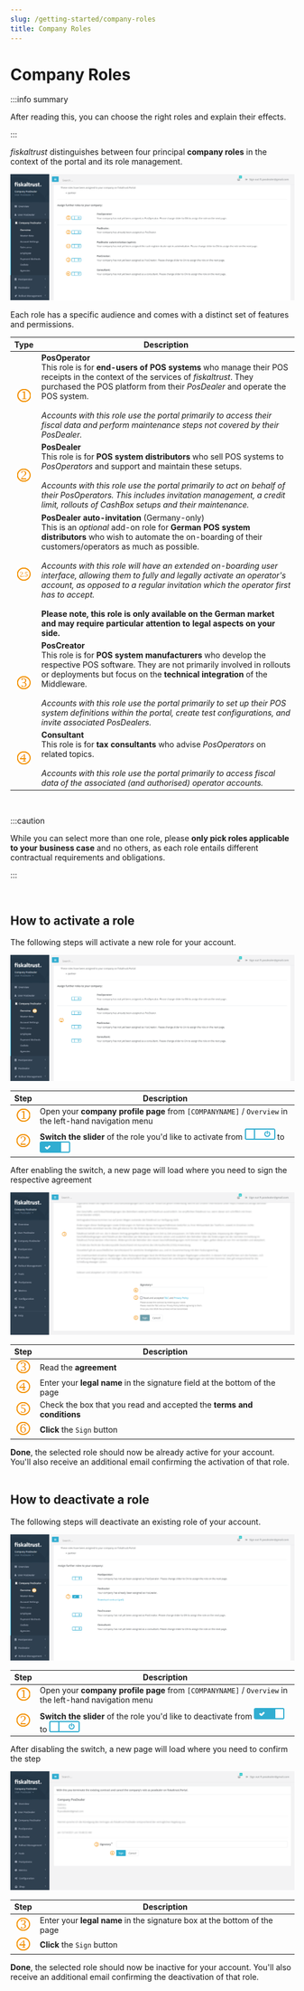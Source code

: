 ```yaml
---
slug: /getting-started/company-roles
title: Company Roles
---
```

# Company Roles

:::info summary

After reading this, you can choose the right roles and explain their effects.

:::

*fiskaltrust* distinguishes between four principal **company roles** in the context of the portal and its role management.

![](./images/company-roles/roles.png)

Each role has a specific audience and comes with a distinct set of features and permissions.


|                  Type                   | Description                                                  |
| :-------------------------------------: | ------------------------------------------------------------ |
|      ![](../images/numbers/1.png)       | **PosOperator**<br />This role is for **end-users of POS systems** who manage their POS receipts in the context of the services of *fiskaltrust*. They purchased the POS platform from their *PosDealer* and operate the POS system.<br /><br />*Accounts with this role use the portal primarily to access their fiscal data and perform maintenance steps not covered by their PosDealer.* |
|      ![](../images/numbers/2.png)       | **PosDealer**<br />This role is for **POS system distributors** who sell POS systems to *PosOperators* and support and maintain these setups.<br /><br />*Accounts with this role use the portal primarily to act on behalf of their PosOperators. This includes invitation management, a credit limit, rollouts of CashBox setups and their maintenance.* |
| ![](./images/company-roles/twofive.png) | **PosDealer auto-invitation** (Germany-only)<br />This is an *optional* add-on role for **German POS system distributors** who wish to automate the on-boarding of their customers/operators as much as possible.<br /><br />*Accounts with this role will have an extended on-boarding user interface, allowing them to fully and legally activate an operator's account, as opposed to a regular invitation which the operator first has to accept.*<br /><br />**Please note, this role is only available on the German market and may require particular attention to legal aspects on your side.** |
|      ![](../images/numbers/3.png)       | **PosCreator**<br />This role is for **POS system manufacturers** who develop the respective POS software. They are not primarily involved in rollouts or deployments but focus on the **technical integration** of the Middleware.<br /><br />*Accounts with this role use the portal primarily to set up their POS system definitions within the portal, create test configurations, and invite associated PosDealers.* |
|      ![](../images/numbers/4.png)       | **Consultant**<br />This role is for **tax consultants** who advise *PosOperators* on related topics.<br /><br />*Accounts with this role use the portal primarily to access fiscal data of the associated (and authorised) operator accounts.* |

<br />

:::caution

While you can select more than one role, please **only pick roles applicable to your business case** and no others, as each role entails different contractual requirements and obligations.

:::

<br />



## How to activate a role

The following steps will activate a new role for your account.



![](./images/company-roles/role-activate.png)

|             Step             | Description                                                  |
| :--------------------------: | ------------------------------------------------------------ |
| ![](../images/numbers/1.png) | Open your **company profile page** from `[COMPANYNAME]` / `Overview` in the left-hand navigation menu |
| ![](../images/numbers/2.png) | **Switch the slider** of the role you'd like to activate from ![](./images/company-roles/slider-off.png) to  ![](./images/company-roles/slider-on.png) |



After enabling the switch, a new page will load where you need to sign the respective agreement

![](./images/company-roles/sign-contract.png)

|             Step             | Description                                                  |
| :--------------------------: | ------------------------------------------------------------ |
| ![](../images/numbers/3.png) | Read the **agreement**                                       |
| ![](../images/numbers/4.png) | Enter your **legal name** in the signature field at the bottom of the page |
| ![](../images/numbers/5.png) | Check the box that you read and accepted the **terms and conditions** |
| ![](../images/numbers/6.png) | **Click** the `Sign` button                                  |

**Done**, the selected role should now be already active for your account. You'll also receive an additional email confirming the activation of that role.<br /><br />

## How to deactivate a role

The following steps will deactivate an existing role of your account.



![](./images/company-roles/role-deactivate.png)


|             Step             | Description                                                  |
| :--------------------------: | ------------------------------------------------------------ |
| ![](../images/numbers/1.png) | Open your **company profile page** from `[COMPANYNAME]` / `Overview` in the left-hand navigation menu |
| ![](../images/numbers/2.png) | **Switch the slider** of the role you'd like to deactivate from ![](./images/company-roles/slider-on.png) to  ![](./images/company-roles/slider-off.png) |



After disabling the switch, a new page will load where you need to confirm the step

![](./images/company-roles/cancel-contract.png)

|             Step             | Description                                                  |
| :--------------------------: | ------------------------------------------------------------ |
| ![](../images/numbers/3.png) | Enter your **legal name** in the signature box at the bottom of the page |
| ![](../images/numbers/4.png) | **Click** the `Sign` button                                  |

**Done**, the selected role should now be inactive for your account. You'll also receive an additional email confirming the deactivation of that role.
